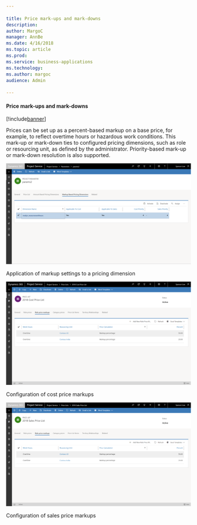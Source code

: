```yaml
---

title: Price mark-ups and mark-downs
description: 
author: MargoC
manager: AnnBe
ms.date: 4/16/2018
ms.topic: article
ms.prod: 
ms.service: business-applications
ms.technology: 
ms.author: margoc
audience: Admin

---
```

#### Price mark-ups and mark-downs 

[!include[banner](../../includes/banner.md)]


Prices can be set up as a percent-based markup on a base price, for example, to
reflect overtime hours or hazardous work conditions. This mark-up or mark-down
ties to configured pricing dimensions, such as role or resourcing unit, as
defined by the administrator. Priority-based mark-up or mark-down resolution is
also supported.

![](media/price-mark-ups-and-mark-downs-1.png "")



Application of markup settings to a pricing dimension

![Screen showing role price markups](media/price-mark-ups-and-mark-downs-2.png "Screen showing role price markups")

Configuration of cost price markups

![Screen showing role price markups for sales](media/price-mark-ups-and-mark-downs-3.png "Screen showing role price markups for sales")

Configuration of sales price markups
